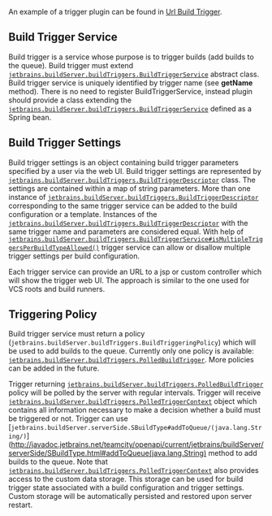 [//]: # (title: Custom Build Trigger)
[//]: # (auxiliary-id: Custom+Build+Trigger.html)

An example of a trigger plugin can be found in [Url Build Trigger](https://plugins.jetbrains.com/plugin/9074-url-build-trigger).



## Build Trigger Service



Build trigger is a service whose purpose is to trigger builds (add builds to the queue). Build trigger must extend [`jetbrains.buildServer.buildTriggers.BuildTriggerService`](http://javadoc.jetbrains.net/teamcity/openapi/current/jetbrains/buildServer/buildTriggers/BuildTriggerService.html) abstract class. Build trigger service is uniquely identified by trigger name (see __getName__ method). There is no need to register BuildTriggerService, instead plugin should provide a class extending the [`jetbrains.buildServer.buildTriggers.BuildTriggerService`](http://javadoc.jetbrains.net/teamcity/openapi/current/jetbrains/buildServer/buildTriggers/BuildTriggerService.html) defined as a Spring bean.



## Build Trigger Settings



Build trigger settings is an object containing build trigger parameters specified by a user via the web UI. Build trigger settings are represented by [`jetbrains.buildServer.buildTriggers.BuildTriggerDescriptor`](http://javadoc.jetbrains.net/teamcity/openapi/current/jetbrains/buildServer/buildTriggers/BuildTriggerDescriptor.html) class. The settings are contained within a map of string parameters. More than one instance of [`jetbrains.buildServer.buildTriggers.BuildTriggerDescriptor`](http://javadoc.jetbrains.net/teamcity/openapi/current/jetbrains/buildServer/buildTriggers/BuildTriggerDescriptor.html) corresponding to the same trigger service can be added to the build configuration or a template. Instances of the [`jetbrains.buildServer.buildTriggers.BuildTriggerDescriptor`](http://javadoc.jetbrains.net/teamcity/openapi/current/jetbrains/buildServer/buildTriggers/BuildTriggerDescriptor.html) with the same trigger name and parameters are considered equal. With help of [`jetbrains.buildServer.buildTriggers.BuildTriggerService#isMultipleTriggersPerBuildTypeAllowed()`](http://javadoc.jetbrains.net/teamcity/openapi/current/jetbrains/buildServer/buildTriggers/BuildTriggerService.html#isMultipleTriggersPerBuildTypeAllowed()) trigger service can allow or disallow multiple trigger settings per build configuration.



Each trigger service can provide an URL to a jsp or custom controller which will show the trigger web UI. The approach is similar to the one used for VCS roots and build runners.



## Triggering Policy


Build trigger service must return a policy (`jetbrains.buildServer.buildTriggers.BuildTriggeringPolicy`) which will be used to add builds to the queue. Currently only one policy is available: [`jetbrains.buildServer.buildTriggers.PolledBuildTrigger`](http://javadoc.jetbrains.net/teamcity/openapi/current/jetbrains/buildServer/buildTriggers/PolledBuildTrigger.html). More policies can be added in the future.



Trigger returning [`jetbrains.buildServer.buildTriggers.PolledBuildTrigger`](http://javadoc.jetbrains.net/teamcity/openapi/current/jetbrains/buildServer/buildTriggers/PolledBuildTrigger.html) policy will be polled by the server with regular intervals. Trigger will receive [`jetbrains.buildServer.buildTriggers.PolledTriggerContext`](http://javadoc.jetbrains.net/teamcity/openapi/current/jetbrains/buildServer/buildTriggers/PolledTriggerContext.html) object which contains all information necessary to make a decision whether a build must be triggered or not. Trigger can use [`jetbrains.buildServer.serverSide.SBuildType#addToQueue/(java.lang.String/)`](http://javadoc.jetbrains.net/teamcity/openapi/current/jetbrains/buildServer/serverSide/SBuildType.html#addToQueue(java.lang.String) method to add builds to the queue. Note that [`jetbrains.buildServer.buildTriggers.PolledTriggerContext`](http://javadoc.jetbrains.net/teamcity/openapi/current/jetbrains/buildServer/buildTriggers/PolledTriggerContext.html) also provides access to the custom data storage. This storage can be used for build trigger state associated with a build configuration and trigger settings. Custom storage will be automatically persisted and restored upon server restart.
